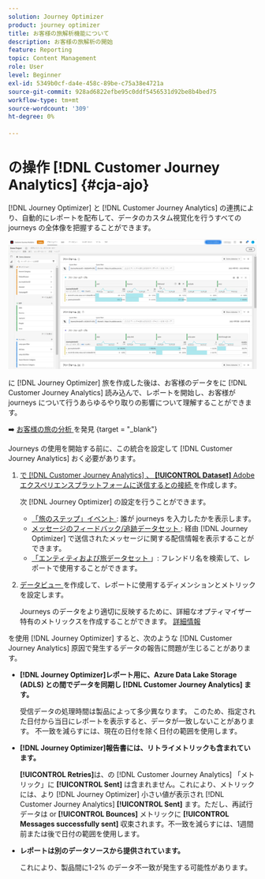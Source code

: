 ```yaml
---
solution: Journey Optimizer
product: journey optimizer
title: お客様の旅解析機能について
description: お客様の旅解析の開始
feature: Reporting
topic: Content Management
role: User
level: Beginner
exl-id: 5349b0cf-da4e-458c-89be-c75a38e4721a
source-git-commit: 928ad6822efbe95c0ddf5456531d92be8b4bed75
workflow-type: tm+mt
source-wordcount: '309'
ht-degree: 0%

---
```


# の操作 [!DNL Customer Journey Analytics] {#cja-ajo}


[!DNL Journey Optimizer] と [!DNL Customer Journey Analytics] の連携により、自動的にレポートを配布して、データのカスタム視覚化を行うすべての journeys の全体像を把握することができます。

![](assets/cja.png)

に [!DNL Journey Optimizer] 旅を作成した後は、お客様のデータをに [!DNL Customer Journey Analytics] 読み込んで、レポートを開始し、お客様が journeys について行うあらゆるやり取りの影響について理解することができます。

➡️ [ お客様の旅の分析 ](https://experienceleague.adobe.com/docs/analytics-platform/using/cja-landing.html) を発見 {target = &quot;_blank&quot;}

Journeys の使用を開始する前に、この統合を設定して [!DNL Customer Journey Analytics] おく必要があります。

1. [で [!DNL Customer Journey Analytics] 、 **[!UICONTROL Dataset]** Adobe エクスペリエンスプラットフォームに送信するとの接続 ](https://experienceleague.adobe.com/docs/analytics-platform/using/cja-connections/create-connection.html) を作成します。

   次 [!DNL Journey Optimizer] の設定を行うことができます。
   * [「旅のステップ」イベント ](../data/datasets-query-examples.md#journey-step-event) : 誰が journeys を入力したかを表示します。
   * [メッセージのフィードバック/追跡データセット ](../data/datasets-query-examples.md#message-feedback-event-dataset) : 経由 [!DNL Journey Optimizer] で送信されたメッセージに関する配信情報を表示することができます。
   * [「エンティティおよび旅データセット ](../data/datasets-query-examples.md#entity-dataset) 」: フレンドリ名を検索して、レポートで使用することができます。

1. [データビュー ](https://experienceleague.adobe.com/docs/analytics-platform/using/cja-dataviews/create-dataview.html) を作成して、レポートに使用するディメンションとメトリックを設定します。

   Journeys のデータをより適切に反映するために、詳細なオプティマイザー特有のメトリックスを作成することができます。 [詳細情報](https://experienceleague.adobe.com/docs/analytics-platform/using/integrations/ajo.html#configure-the-data-view-to-accommodate-journey-optimizer-dimensions-and-metrics)


を使用 [!DNL Journey Optimizer] すると、次のような [!DNL Customer Journey Analytics] 原因で発生するデータの報告に問題が生じることがあります。

* **[!DNL Journey Optimizer]レポート用に、Azure Data Lake Storage (ADLS) との間でデータを同期し [!DNL Customer Journey Analytics] ます。**

   受信データの処理時間は製品によって多少異なります。 このため、指定された日付から当日にレポートを表示すると、データが一致しないことがあります。 不一致を減らすには、現在の日付を除く日付の範囲を使用します。

* **[!DNL Journey Optimizer]報告書には、リトライメトリックも含まれています。**

   **[!UICONTROL Retries]**&#x200B;は、の [!DNL Customer Journey Analytics] 「メトリック」に **[!UICONTROL Sent]** は含まれません。これにより、メトリックには、より [!DNL Journey Optimizer] 小さい値が表示され [!DNL Customer Journey Analytics] **[!UICONTROL Sent]** ます。ただし、再試行データは or **[!UICONTROL Bounces]** メトリックに **[!UICONTROL Messages successfully sent]** 収束されます。不一致を減らすには、1週間前または後で日付の範囲を使用します。

* **レポートは別のデータソースから提供されています。**

   これにより、製品間に1-2% のデータ不一致が発生する可能性があります。
